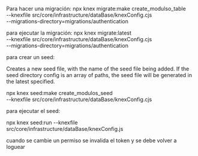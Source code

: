 Para hacer una migración:
npx knex migrate:make create_modulso_table \
--knexfile src/core/infrastructure/dataBase/knexConfig.cjs \
 --migrations-directory=migrations/authentication

para ejecutar la migración:
npx knex migrate:latest \
--knexfile src/core/infrastructure/dataBase/knexConfig.cjs \
 --migrations-directory=migrations/authentication

para crear un seed:

Creates a new seed file, with the name of the seed file being added. If the seed directory config is an array of paths, the seed file will be generated in the latest specified.

npx knex seed:make create_modulos_seed \
--knexfile src/core/infrastructure/dataBase/knexConfig.cjs

para ejecutar el seed:

npx knex seed:run --knexfile src/core/infrastructure/dataBase/knexConfig.js

cuando se cambie un permiso se invalida el token y se debe volver a loguear
